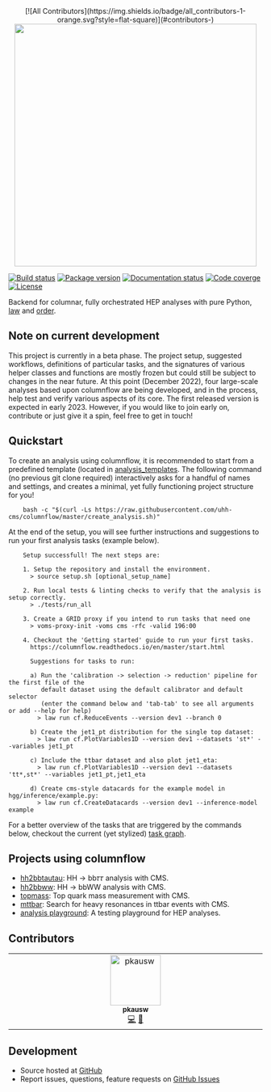 <center>
<!-- ALL-CONTRIBUTORS-BADGE:START - Do not remove or modify this section -->
[![All Contributors](https://img.shields.io/badge/all_contributors-1-orange.svg?style=flat-square)](#contributors-)
<!-- ALL-CONTRIBUTORS-BADGE:END -->
    <a href="https://github.com/uhh-cms/columnflow">
        <img src="https://media.githubusercontent.com/media/uhh-cms/columnflow/master/assets/logo_dark.png" width="480" />
    </a>
</center>

[![Build status](https://github.com/uhh-cms/columnflow/actions/workflows/lint_and_test.yaml/badge.svg)](https://github.com/uhh-cms/columnflow/actions/workflows/lint_and_test.yaml)
[![Package version](https://img.shields.io/pypi/v/columnflow.svg?style=flat)](https://pypi.python.org/pypi/columnflow)
[![Documentation status](https://readthedocs.org/projects/columnflow/badge/?version=master)](http://columnflow.readthedocs.io)
[![Code coverge](https://codecov.io/gh/uhh-cms/columnflow/branch/master/graph/badge.svg?token=33FLINPXFP)](https://codecov.io/gh/uhh-cms/columnflow)
[![License](https://img.shields.io/github/license/uhh-cms/columnflow.svg)](https://github.com/uhh-cms/columnflow/blob/master/LICENSE)

Backend for columnar, fully orchestrated HEP analyses with pure Python, [law](https://github.com/riga/law) and [order](https://github.com/riga/order).

<!-- marker-after-header -->


## Note on current development

This project is currently in a beta phase.
The project setup, suggested workflows, definitions of particular tasks, and the signatures of various helper classes and functions are mostly frozen but could still be subject to changes in the near future.
At this point (December 2022), four large-scale analyses based upon columnflow are being developed, and in the process, help test and verify various aspects of its core.
The first released version is expected in early 2023.
However, if you would like to join early on, contribute or just give it a spin, feel free to get in touch!


## Quickstart

To create an analysis using columnflow, it is recommended to start from a predefined template (located in [analysis_templates](./analysis_templates).
The following command (no previous git clone required) interactively asks for a handful of names and settings, and creates a minimal, yet fully functioning project structure for you!

```shell
    bash -c "$(curl -Ls https://raw.githubusercontent.com/uhh-cms/columnflow/master/create_analysis.sh)"
```

At the end of the setup, you will see further instructions and suggestions to run your first analysis tasks (example below).

```
    Setup successfull! The next steps are:

    1. Setup the repository and install the environment.
      > source setup.sh [optional_setup_name]

    2. Run local tests & linting checks to verify that the analysis is setup correctly.
      > ./tests/run_all

    3. Create a GRID proxy if you intend to run tasks that need one
      > voms-proxy-init -voms cms -rfc -valid 196:00

    4. Checkout the 'Getting started' guide to run your first tasks.
      https://columnflow.readthedocs.io/en/master/start.html

      Suggestions for tasks to run:

      a) Run the 'calibration -> selection -> reduction' pipeline for the first file of the
         default dataset using the default calibrator and default selector
         (enter the command below and 'tab-tab' to see all arguments or add --help for help)
        > law run cf.ReduceEvents --version dev1 --branch 0

      b) Create the jet1_pt distribution for the single top dataset:
        > law run cf.PlotVariables1D --version dev1 --datasets 'st*' --variables jet1_pt

      c) Include the ttbar dataset and also plot jet1_eta:
        > law run cf.PlotVariables1D --version dev1 --datasets 'tt*,st*' --variables jet1_pt,jet1_eta

      d) Create cms-style datacards for the example model in hgg/inference/example.py:
        > law run cf.CreateDatacards --version dev1 --inference-model example
```

For a better overview of the tasks that are triggered by the commands below, checkout the current (yet stylized) [task graph](https://github.com/uhh-cms/columnflow/issues/25#issue-1258137827).


## Projects using columnflow

- [hh2bbtautau](https://github.com/uhh-cms/hh2bbtautau): HH → bb𝜏𝜏 analysis with CMS.
- [hh2bbww](https://github.com/uhh-cms/hh2bbww): HH → bbWW analysis with CMS.
- [topmass](https://github.com/uhh-cms/topmass): Top quark mass measurement with CMS.
- [mttbar](https://github.com/uhh-cms/mttbar): Search for heavy resonances in ttbar events with CMS.
- [analysis playground](https://github.com/uhh-cms/analysis_playground): A testing playground for HEP analyses.


## Contributors

<!-- ALL-CONTRIBUTORS-LIST:START - Do not remove or modify this section -->
<!-- prettier-ignore-start -->
<!-- markdownlint-disable -->
<table>
  <tbody>
    <tr>
      <td align="center" valign="top" width="14.28%"><a href="https://github.com/pkausw"><img src="https://avatars.githubusercontent.com/u/26219567?v=4?s=100" width="100px;" alt="pkausw"/><br /><sub><b>pkausw</b></sub></a><br /><a href="https://github.com/uhh-cms/columnflow/commits?author=pkausw" title="Code">💻</a> <a href="https://github.com/uhh-cms/columnflow/pulls?q=is%3Apr+reviewed-by%3Apkausw" title="Reviewed Pull Requests">👀</a></td>
    </tr>
  </tbody>
</table>

<!-- markdownlint-restore -->
<!-- prettier-ignore-end -->

<!-- ALL-CONTRIBUTORS-LIST:END -->
<!-- prettier-ignore-start -->
<!-- markdownlint-disable -->

<!-- markdownlint-restore -->
<!-- prettier-ignore-end -->

<!-- ALL-CONTRIBUTORS-LIST:END -->


## Development

- Source hosted at [GitHub](https://github.com/uhh-cms/columnflow)
- Report issues, questions, feature requests on [GitHub Issues](https://github.com/uhh-cms/columnflow/issues)

<!-- marker-after-body -->
